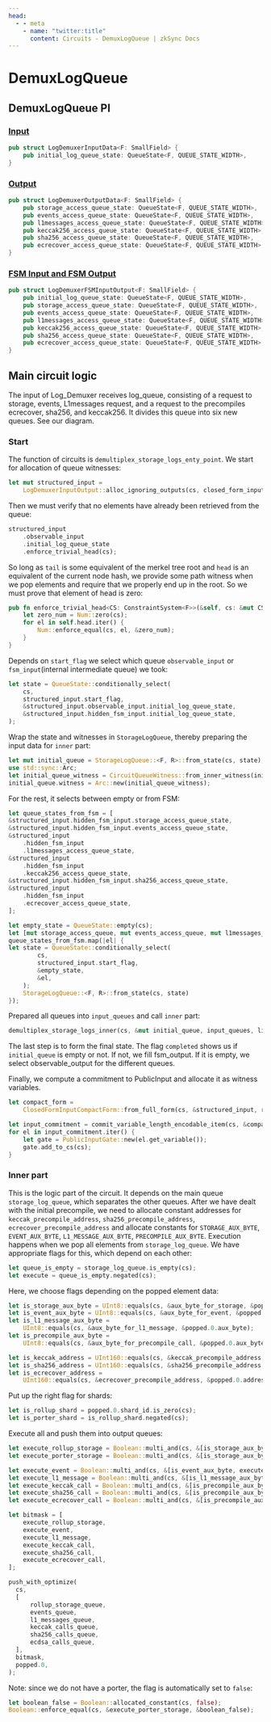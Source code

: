 ```yaml
---
head:
  - - meta
    - name: "twitter:title"
      content: Circuits - DemuxLogQueue | zkSync Docs
---
```


# DemuxLogQueue

## DemuxLogQueue PI

### [Input](https://github.com/matter-labs/era-zkevm_circuits/blob/main/src/demux_log_queue/input.rs#L49)

```rust
pub struct LogDemuxerInputData<F: SmallField> {
    pub initial_log_queue_state: QueueState<F, QUEUE_STATE_WIDTH>,
}
```

### [Output](https://github.com/matter-labs/era-zkevm_circuits/blob/main/src/fsm_input_output/circuit_inputs/main_vm.rs#L33)

```rust
pub struct LogDemuxerOutputData<F: SmallField> {
    pub storage_access_queue_state: QueueState<F, QUEUE_STATE_WIDTH>,
    pub events_access_queue_state: QueueState<F, QUEUE_STATE_WIDTH>,
    pub l1messages_access_queue_state: QueueState<F, QUEUE_STATE_WIDTH>,
    pub keccak256_access_queue_state: QueueState<F, QUEUE_STATE_WIDTH>,
    pub sha256_access_queue_state: QueueState<F, QUEUE_STATE_WIDTH>,
    pub ecrecover_access_queue_state: QueueState<F, QUEUE_STATE_WIDTH>,
}
```

### [FSM Input and FSM Output](https://github.com/matter-labs/era-zkevm_circuits/blob/main/src/demux_log_queue/input.rs#L22)

```rust
pub struct LogDemuxerFSMInputOutput<F: SmallField> {
    pub initial_log_queue_state: QueueState<F, QUEUE_STATE_WIDTH>,
    pub storage_access_queue_state: QueueState<F, QUEUE_STATE_WIDTH>,
    pub events_access_queue_state: QueueState<F, QUEUE_STATE_WIDTH>,
    pub l1messages_access_queue_state: QueueState<F, QUEUE_STATE_WIDTH>,
    pub keccak256_access_queue_state: QueueState<F, QUEUE_STATE_WIDTH>,
    pub sha256_access_queue_state: QueueState<F, QUEUE_STATE_WIDTH>,
    pub ecrecover_access_queue_state: QueueState<F, QUEUE_STATE_WIDTH>,
}
```

## Main circuit logic

The input of Log_Demuxer receives log_queue, consisting of a request to storage, events, L1messages request, and a
request to the precompiles ecrecover, sha256, and keccak256. It divides this queue into six new queues. See our diagram.

### Start

The function of circuits is `demultiplex_storage_logs_enty_point`. We start for allocation of queue witnesses:

```rust
let mut structured_input =
    LogDemuxerInputOutput::alloc_ignoring_outputs(cs, closed_form_input.clone());
```

Then we must verify that no elements have already been retrieved from the queue:

```rust
structured_input
    .observable_input
    .initial_log_queue_state
    .enforce_trivial_head(cs);
```

So long as `tail` is some equivalent of the merkel tree root and `head` is an equivalent of the current node hash, we
provide some path witness when we pop elements and require that we properly end up in the root. So we must prove that
element of head is zero:

```rust
pub fn enforce_trivial_head<CS: ConstraintSystem<F>>(&self, cs: &mut CS) {
    let zero_num = Num::zero(cs);
    for el in self.head.iter() {
        Num::enforce_equal(cs, el, &zero_num);
    }
}
```

Depends on `start_flag` we select which queue `observable_input` or `fsm_input`(internal intermediate queue) we took:

```rust
let state = QueueState::conditionally_select(
    cs,
    structured_input.start_flag,
    &structured_input.observable_input.initial_log_queue_state,
    &structured_input.hidden_fsm_input.initial_log_queue_state,
);
```

Wrap the state and witnesses in `StorageLogQueue`, thereby preparing the input data for `inner` part:

```rust
let mut initial_queue = StorageLogQueue::<F, R>::from_state(cs, state);
use std::sync::Arc;
let initial_queue_witness = CircuitQueueWitness::from_inner_witness(initial_queue_witness);
initial_queue.witness = Arc::new(initial_queue_witness);
```

For the rest, it selects between empty or from FSM:

```rust
let queue_states_from_fsm = [
&structured_input.hidden_fsm_input.storage_access_queue_state,
&structured_input.hidden_fsm_input.events_access_queue_state,
&structured_input
    .hidden_fsm_input
    .l1messages_access_queue_state,
&structured_input
    .hidden_fsm_input
    .keccak256_access_queue_state,
&structured_input.hidden_fsm_input.sha256_access_queue_state,
&structured_input
    .hidden_fsm_input
    .ecrecover_access_queue_state,
];

let empty_state = QueueState::empty(cs);
let [mut storage_access_queue, mut events_access_queue, mut l1messages_access_queue, mut keccak256_access_queue, mut sha256_access_queue, mut ecrecover_access_queue] =
queue_states_from_fsm.map(|el| {
let state = QueueState::conditionally_select(
        cs,
        structured_input.start_flag,
        &empty_state,
        &el,
    );
    StorageLogQueue::<F, R>::from_state(cs, state)
});
```

Prepared all queues into `input_queues` and call `inner` part:

```rust
demultiplex_storage_logs_inner(cs, &mut initial_queue, input_queues, limit);
```

The last step is to form the final state. The flag `completed` shows us if `initial_queue` is empty or not. If not, we
fill fsm_output. If it is empty, we select observable_output for the different queues.

Finally, we compute a commitment to PublicInput and allocate it as witness variables.

```rust
let compact_form =
    ClosedFormInputCompactForm::from_full_form(cs, &structured_input, round_function);

let input_commitment = commit_variable_length_encodable_item(cs, &compact_form, round_function);
for el in input_commitment.iter() {
    let gate = PublicInputGate::new(el.get_variable());
    gate.add_to_cs(cs);
}
```

### Inner part

This is the logic part of the circuit. It depends on the main queue `storage_log_queue`, which separates the other
queues. After we have dealt with the initial precompile, we need to allocate constant addresses for
`keccak_precompile_address`, `sha256_precompile_address`, `ecrecover_precompile_address` and allocate constants for
`STORAGE_AUX_BYTE`, `EVENT_AUX_BYTE`, `L1_MESSAGE_AUX_BYTE`, `PRECOMPILE_AUX_BYTE`. Execution happens when we pop all
elements from `storage_log_queue`. We have appropriate flags for this, which depend on each other:

```rust
let queue_is_empty = storage_log_queue.is_empty(cs);
let execute = queue_is_empty.negated(cs);
```

Here, we choose flags depending on the popped element data:

```rust
let is_storage_aux_byte = UInt8::equals(cs, &aux_byte_for_storage, &popped.0.aux_byte);
let is_event_aux_byte = UInt8::equals(cs, &aux_byte_for_event, &popped.0.aux_byte);
let is_l1_message_aux_byte =
    UInt8::equals(cs, &aux_byte_for_l1_message, &popped.0.aux_byte);
let is_precompile_aux_byte =
    UInt8::equals(cs, &aux_byte_for_precompile_call, &popped.0.aux_byte);

let is_keccak_address = UInt160::equals(cs, &keccak_precompile_address, &popped.0.address);
let is_sha256_address = UInt160::equals(cs, &sha256_precompile_address, &popped.0.address);
let is_ecrecover_address =
    UInt160::equals(cs, &ecrecover_precompile_address, &popped.0.address);
```

Put up the right flag for shards:

```rust
let is_rollup_shard = popped.0.shard_id.is_zero(cs);
let is_porter_shard = is_rollup_shard.negated(cs);
```

Execute all and push them into output queues:

```rust
let execute_rollup_storage = Boolean::multi_and(cs, &[is_storage_aux_byte, is_rollup_shard, execute]);
let execute_porter_storage = Boolean::multi_and(cs, &[is_storage_aux_byte, is_porter_shard, execute]);

let execute_event = Boolean::multi_and(cs, &[is_event_aux_byte, execute]);
let execute_l1_message = Boolean::multi_and(cs, &[is_l1_message_aux_byte, execute]);
let execute_keccak_call = Boolean::multi_and(cs, &[is_precompile_aux_byte, is_keccak_address, execute]);
let execute_sha256_call = Boolean::multi_and(cs, &[is_precompile_aux_byte, is_sha256_address, execute]);
let execute_ecrecover_call = Boolean::multi_and(cs, &[is_precompile_aux_byte, is_ecrecover_address, execute]);

let bitmask = [
    execute_rollup_storage,
    execute_event,
    execute_l1_message,
    execute_keccak_call,
    execute_sha256_call,
    execute_ecrecover_call,
];

push_with_optimize(
  cs,
  [
      rollup_storage_queue,
      events_queue,
      l1_messages_queue,
      keccak_calls_queue,
      sha256_calls_queue,
      ecdsa_calls_queue,
  ],
  bitmask,
  popped.0,
);
```

Note: since we do not have a porter, the flag is automatically set to `false`:

```rust
let boolean_false = Boolean::allocated_constant(cs, false);
Boolean::enforce_equal(cs, &execute_porter_storage, &boolean_false);
```